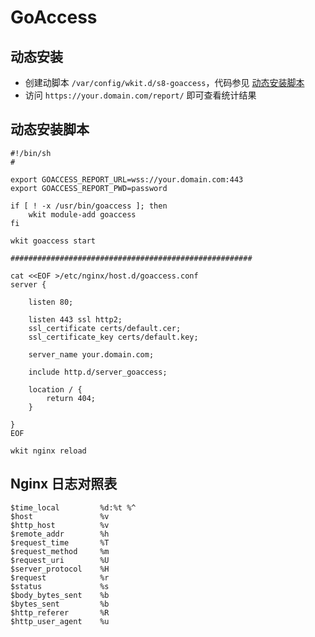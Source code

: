 # GoAccess

## 动态安装

- 创建动脚本 `/var/config/wkit.d/s8-goaccess`，代码参见 [动态安装脚本](#动态安装脚本)
- 访问 `https://your.domain.com/report/` 即可查看统计结果

## 动态安装脚本

```shell
#!/bin/sh
#

export GOACCESS_REPORT_URL=wss://your.domain.com:443
export GOACCESS_REPORT_PWD=password

if [ ! -x /usr/bin/goaccess ]; then
    wkit module-add goaccess
fi

wkit goaccess start

######################################################

cat <<EOF >/etc/nginx/host.d/goaccess.conf
server {

    listen 80;

    listen 443 ssl http2;
    ssl_certificate certs/default.cer;
    ssl_certificate_key certs/default.key;

    server_name your.domain.com;

    include http.d/server_goaccess;

    location / {
        return 404;
    }

}
EOF

wkit nginx reload
```

## Nginx 日志对照表

```text
$time_local         %d:%t %^
$host               %v
$http_host          %v
$remote_addr        %h
$request_time       %T
$request_method     %m
$request_uri        %U
$server_protocol    %H
$request            %r
$status             %s
$body_bytes_sent    %b
$bytes_sent         %b
$http_referer       %R
$http_user_agent    %u
```
